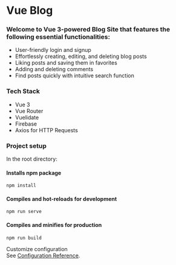 # Vue Blog 

### Welcome to Vue 3-powered Blog Site that features the following essential functionalities:
- User-friendly login and signup
- Effortlessly creating, editing, and deleting blog posts
- Liking posts and saving them in favorites
- Adding and deleting comments
- Find posts quickly with intuitive search function

### Tech Stack
- Vue 3
- Vue Router
- Vuelidate
- Firebase
- Axios for HTTP Requests

### Project setup

In the root directory:

#### Installs npm package
```
npm install
```

#### Compiles and hot-reloads for development
```
npm run serve
```

#### Compiles and minifies for production
```
npm run build
```

Customize configuration  
See [Configuration Reference](https://cli.vuejs.org/config/).
